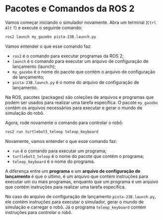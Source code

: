 # Pacotes e Comandos da ROS 2

Vamos começar iniciando o simulador novamente. Abra um terminal (`Ctrl` `Alt` `T`) e execute o seguinte comando:

```bash
ros2 launch my_gazebo pista-23B.launch.py
```

Vamos entender o que esse comando faz:
* `ros2` é o comando para executar programas da ROS 2;
* `launch` é o comando para executar um arquivo de configuração de lançamento (launch);
* `my_gazebo` é o nome do pacote que contém o arquivo de configuração de lançamento;
* `pista-23B.launch.py` é o nome do arquivo de configuração de lançamento.

Na ROS, pacotes (packages) são coleções de arquivos e programas que podem ser usados para realizar uma tarefa específica. O pacote `my_gazebo` contém os arquivos necessários para executar e gerar o mundo de simulação do robô.

Agora, rode novamente o comando para controlar o robô:

```bash
ros2 run turtlebot3_teleop teleop_keyboard
```

Novamente, vamos entender o que esse comando faz:
* `run` é o comando para executar um programa;
* `turtlebot3_teleop` é o nome do pacote que contém o programa;
* `teleop_keyboard` é o nome do programa.

A diferença entre um **programa** e um **arquivo de configuração de lançamento** é que o ultimo, é um arquivo que contém instruções para executar um ou mais programas, enquanto que um programa é um arquivo que contém instruções para realizar uma tarefa específica.

No caso do arquivo de configuração de lançamento `pista-23B.launch.py`, ele contém instruções para executar o simulador, gerar o mundo de simulação e carregar o robô. Já o programa `teleop_keyboard` contém instruções para controlar o robô.
